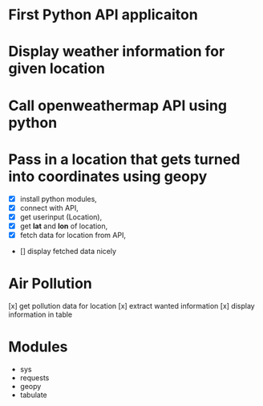 # First Python API applicaiton

# Display weather information for given location

# Call openweathermap API using python

# Pass in a location that gets turned into coordinates using geopy

* [x] install python modules,
* [x] connect with API,
* [x] get userinput (Location),
* [x] get **lat** and **lon** of location,
* [x] fetch data for location from API,
* [] display fetched data nicely

# Air Pollution

[x] get pollution data for location
[x] extract wanted information
[x] display information in table

# Modules

- sys
- requests
- geopy
- tabulate
